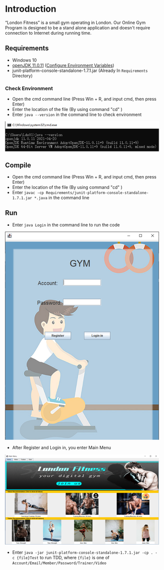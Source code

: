 # Introduction
“London Fitness” is a small gym operating in London. Our Online Gym Program is designed 
to be a stand alone application and doesn't require connection to Internet during running time.

## Requirements
- Windows 10
- [openJDK 11.0.11](https://github.com/AdoptOpenJDK/openjdk11-binaries/releases/download/jdk-11.0.11+9/OpenJDK11U-jdk_x64_windows_hotspot_11.0.11_9.msi)
([Configure Environment Variables](https://confluence.atlassian.com/doc/setting-the-java_home-variable-in-windows-8895.html))
- junit-platform-console-standalone-1.7.1.jar (Already In `Requirements` Directory)

### Check Environment
- Open the cmd command line (Press Win + R, and input cmd, then press Enter) 
- Enter the location of the file (By using command "cd" )
- Enter `java --version` in the command line to check environment

![Success Install Screenshot](Requirements/JavaVersion.png)

## Compile
- Open the cmd command line (Press Win + R, and input cmd, then press Enter) 
- Enter the location of the file (By using command "cd" )
- Enter `javac -cp Requirements/junit-platform-console-standalone-1.7.1.jar *.java` in the command line

## Run
- Enter `java Login` in the command line to run the code

![Login](Requirements/Login.png)

- After Register and Login in, you enter Main Menu

![Login](Requirements/MainMenu.png)

- Enter `java -jar junit-platform-console-standalone-1.7.1.jar -cp . -c {file}Test` to run TDD, where
`{file}` is one of `Account/Email/Member/Password/Trainer/Video`